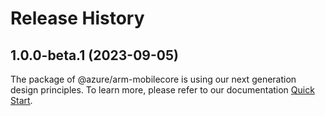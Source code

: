 # Release History
    
## 1.0.0-beta.1 (2023-09-05)

The package of @azure/arm-mobilecore is using our next generation design principles. To learn more, please refer to our documentation [Quick Start](https://aka.ms/js-track2-quickstart).
